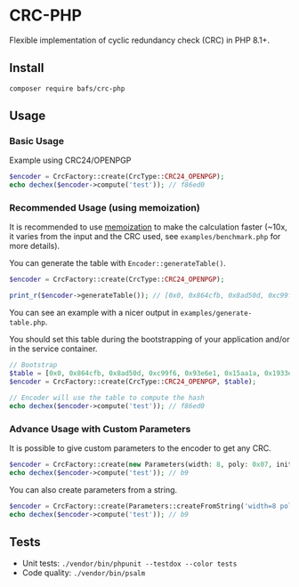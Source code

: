 # CRC-PHP

Flexible implementation of cyclic redundancy check (CRC) in PHP 8.1+.

## Install

```
composer require bafs/crc-php
```

## Usage

### Basic Usage

Example using CRC24/OPENPGP

```php
$encoder = CrcFactory::create(CrcType::CRC24_OPENPGP);
echo dechex($encoder->compute('test')); // f86ed0
```

### Recommended Usage (using memoization)

It is recommended to use [memoization](https://en.wikipedia.org/wiki/Memoization) to make the calculation faster (~10x, it varies from the input and the CRC used, see `examples/benchmark.php` for more details).

You can generate the table with `Encoder::generateTable()`.

```php
$encoder = CrcFactory::create(CrcType::CRC24_OPENPGP);

print_r($encoder->generateTable()); // [0x0, 0x864cfb, 0x8ad50d, 0xc99f6, 0x93e6e1, 0x15aa1a, ...]
```

You can see an example with a nicer output in `examples/generate-table.php`.

You should set this table during the bootstrapping of your application and/or in the service container.

```php
// Bootstrap
$table = [0x0, 0x864cfb, 0x8ad50d, 0xc99f6, 0x93e6e1, 0x15aa1a, 0x1933ec, 0x9f7f17, 0xa18139, ...];
$encoder = CrcFactory::create(CrcType::CRC24_OPENPGP, $table);

// Encoder will use the table to compute the hash
echo dechex($encoder->compute('test')); // f86ed0
```

### Advance Usage with Custom Parameters

It is possible to give custom parameters to the encoder to get any CRC.

```php
$encoder = CrcFactory::create(new Parameters(width: 8, poly: 0x07, init: 0x00));
echo dechex($encoder->compute('test')); // b9
```

You can also create parameters from a string.

```php
$encoder = CrcFactory::create(Parameters::createFromString('width=8 poly=0x07 init=0x00 refin=false refout=false xorout=0x00 check=0xf4 residue=0x00 name="CRC-8/SMBUS"'));
echo dechex($encoder->compute('test')); // b9
```

## Tests

- Unit tests: `./vendor/bin/phpunit --testdox --color tests`
- Code quality: `./vendor/bin/psalm`
